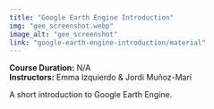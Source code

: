 ```yaml
---
title: "Google Earth Engine Introduction"
img: "gee_screenshot.webp"
image_alt: "gee_screenshot"
link: "google-earth-engine-introduction/material"
---
```


**Course Duration:** N/A  
**Instructors:** Emma Izquierdo & Jordi Muñoz-Marí

A short introduction to Google Earth Engine.